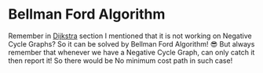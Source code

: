 # Bellman Ford Algorithm

Remember in [Dijkstra](./graph/dijkstra) section I mentioned that it is not working on Negative Cycle Graphs? So it can be solved by Bellman Ford Algorithm! 😎
But always remember that whenever we have a Negative Cycle Graph, can only catch it then report it! So there would be No minimum cost path in such case!